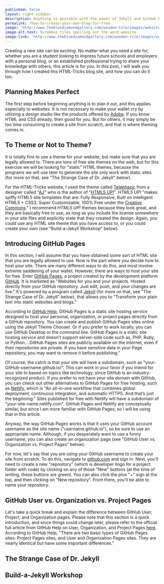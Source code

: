 ```yaml
---
published: false
layout: right-sidebar
description: Anything is possible with the power of Jekyll and GitHub Pages!
permalink: /how-to-create-your-own-blog-for-free
image: 'http://www.thebluediamondgallery.com/wooden-tile/images/website.jpg'
image-alt-text: Scrabble tiles spelling out the word website
image-link: 'http://www.thebluediamondgallery.com/wooden-tile/images/website.jpg'
---
```

Creating a new site can be exciting. No matter what you need a site for, whether you are a student looking to impress future schools and employers with a personal blog, or an established professional trying to share your knowledge with others, this article is for you. In this post, I will walk you through how I created this HTML-Tricks blog site, and how you can do it too. 

## Planning Makes Perfect
The first step before beginning anything is to plan it out, and this applies especially to websites. It is not necessary to make your wallet cry by utilizing a design studio like the products offered by [Adobe](https://www.adobe.com/). If you know HTML and CSS already, then good for you. But for others, it may simply be too time consuming to create a site from scratch, and that is where theming comes in. 

## To Theme or Not to Theme?
It is totally fine to use a theme for your website, but make sure that you are legally allowed to. There are tons of free site themes on the web, but for this exercise we will be looking for "static" HTML themes, because the programs we will use later to generate the site only work with static sites (for more on that, see "The Strange Case of Dr. Jekyll" below). 

For the HTML-Tricks website, I used the theme called [Telephasic](https://html5up.net/telephasic) from a designer called "[AJ](http://twitter.com/ajlkn)" who is the author of "[HTML5 UP!](https://html5up.net/)". _HTML5 UP!_ "makes spiffy HTML5 site templates that are: Fully Responsive, Built on intelligent HTML5 + CSS3, Super Customizable, 100% Free under the [Creative Commons](https://html5up.net/license)." I recommend _HTML5 UP!_ themes because they look great, and they are basically free to use, as long as you include the license somewhere in your site files and explicitly state that they created the design. Again, you could use any HTML site theme that you have access to, or you could create your own (see "Build-a-Jekyll Workshop" below).

## Introducing GitHub Pages
In this section, I will assume that you have obtained some sort of HTML site that you are legally allowed to use. Now is the part where you decide how to host your site. There are many different ways to do this, and most involve extreme saddening of your wallet. However, there are ways to host your site for free. Enter [GitHub Pages](https://pages.github.com/), a project created by the development platform [GitHub](https://github.com/). It is marketed as "Websites for you and your projects. Hosted directly from your GitHub repository. Just edit, push, and your changes are live."  It's powered by a program called [Jekyll](https://jekyllrb.com/) (for more on that, see "The Strange Case of Dr. Jekyll" below), that allows you to "Transform your plain text into static websites and blogs." 

According to [GitHub Help](https://help.github.com/articles/what-is-github-pages/), GitHub Pages is a static site hosting service designed to host your personal, organization, or project pages directly from a GitHub repository. You can create and publish GitHub Pages sites online using the Jekyll Theme Chooser. Or if you prefer to work locally, you can use GitHub Desktop or the command line. GitHub Pages is a static site hosting service and doesn't support server-side code such as, PHP, Ruby, or Python....GitHub Pages sites are publicly available on the internet, even if their repositories are private. If you have sensitive data in your Page repository, you may want to remove it before publishing."

Of course, the catch is that your site will have a subdomain, such as "your-GitHub-username.github.io/". This can work in your favor if you intend for your site to based on topics like technology, since GitHub is an industry-recognized product. If you prefer to not have your site domain with GitHub, you can check out other alternatives to GitHub Pages for free hosting, such as [Netlify](https://www.netlify.com/), which is "An all-in-one workflow that combines global deployment, continuous integration, and automatic HTTPS. And that’s just the beginning." Sites published for free with Netlify will have a subdomain of "your-site-name.netlify.com". GitHub Pages and Netlify are conceptually similar, but since I am more familiar with GitHub Pages, so I will be using that in this article.

Anyway, the way GitHub Pages works is that it uses your GitHub account username as the site name ("username.github.io"), so be sure to use an appropriate name. Although, if you desperately want to use a funny username, you can also create an organization page (see "GitHub User vs. Organization vs. Project Pages" below). 

For now, let's say that you are using your GitHub username to create your site from scratch. To do this, navigate to [github.com](https://github.com/) and sign in. Next, you'll need to create a new "repository" (which is developer lingo for a project folder with code) by clicking on any of those "New" buttons (at the time of writing, these buttons are green). You can also click the plus "+" sign at the top, and then clicking on "New repository". From there, you'll be able to name your repository.

## GitHub User vs. Organization vs. Project Pages

Let's take a quick break and explain the difference between GitHub User, Project, and Organization pages. Please note that this section is a quick introduction, and since things could change later, please refer to the official full article from GitHub Help on User, Organization, and Project Pages [here](https://help.github.com/articles/user-organization-and-project-pages/). According to GitHub Help, "There are two basic types of GitHub Pages sites: Project Pages sites, and User and Organization Pages sites. They are nearly identical but have some important differences." 

## The Strange Case of Dr. Jekyll

<!-- from Intro'ing GitHub Pages -->
<!-- jekyll only works with static sites as mentioned in a previous section -->


## Build-a-Jekyll Workshop

<!-- you can create your own Jekyll theme, but that is over the scope of this article. we can generate minima or convert an HTML theme -->